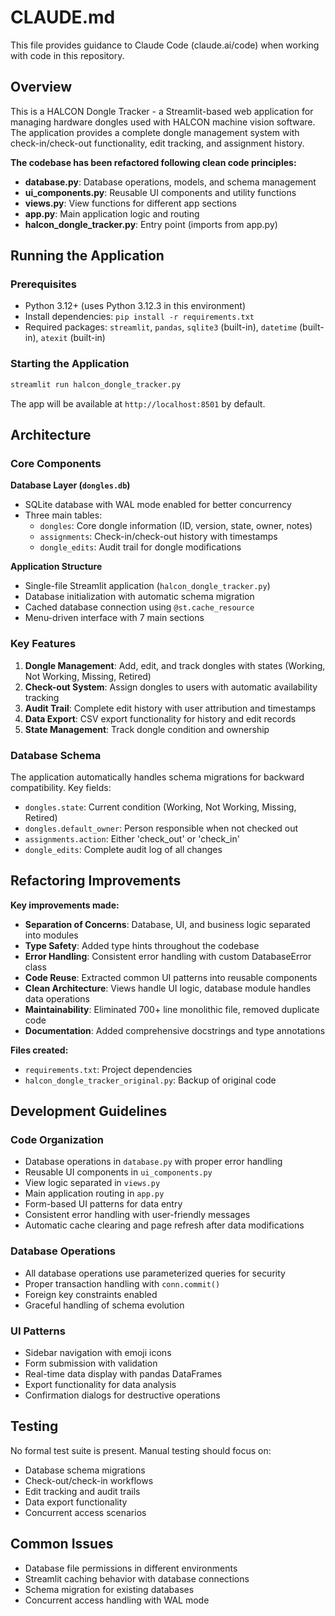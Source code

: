 # CLAUDE.md

This file provides guidance to Claude Code (claude.ai/code) when working with code in this repository.

## Overview

This is a HALCON Dongle Tracker - a Streamlit-based web application for managing hardware dongles used with HALCON machine vision software. The application provides a complete dongle management system with check-in/check-out functionality, edit tracking, and assignment history.

**The codebase has been refactored following clean code principles:**
- **database.py**: Database operations, models, and schema management
- **ui_components.py**: Reusable UI components and utility functions  
- **views.py**: View functions for different app sections
- **app.py**: Main application logic and routing
- **halcon_dongle_tracker.py**: Entry point (imports from app.py)

## Running the Application

### Prerequisites
- Python 3.12+ (uses Python 3.12.3 in this environment)
- Install dependencies: `pip install -r requirements.txt`
- Required packages: `streamlit`, `pandas`, `sqlite3` (built-in), `datetime` (built-in), `atexit` (built-in)

### Starting the Application
```bash
streamlit run halcon_dongle_tracker.py
```

The app will be available at `http://localhost:8501` by default.

## Architecture

### Core Components

**Database Layer (`dongles.db`)**
- SQLite database with WAL mode enabled for better concurrency
- Three main tables:
  - `dongles`: Core dongle information (ID, version, state, owner, notes)
  - `assignments`: Check-in/check-out history with timestamps
  - `dongle_edits`: Audit trail for dongle modifications

**Application Structure**
- Single-file Streamlit application (`halcon_dongle_tracker.py`)
- Database initialization with automatic schema migration
- Cached database connection using `@st.cache_resource`
- Menu-driven interface with 7 main sections

### Key Features

1. **Dongle Management**: Add, edit, and track dongles with states (Working, Not Working, Missing, Retired)
2. **Check-out System**: Assign dongles to users with automatic availability tracking
3. **Audit Trail**: Complete edit history with user attribution and timestamps
4. **Data Export**: CSV export functionality for history and edit records
5. **State Management**: Track dongle condition and ownership

### Database Schema

The application automatically handles schema migrations for backward compatibility. Key fields:
- `dongles.state`: Current condition (Working, Not Working, Missing, Retired)
- `dongles.default_owner`: Person responsible when not checked out
- `assignments.action`: Either 'check_out' or 'check_in'
- `dongle_edits`: Complete audit log of all changes

## Refactoring Improvements

**Key improvements made:**
- **Separation of Concerns**: Database, UI, and business logic separated into modules
- **Type Safety**: Added type hints throughout the codebase
- **Error Handling**: Consistent error handling with custom DatabaseError class
- **Code Reuse**: Extracted common UI patterns into reusable components
- **Clean Architecture**: Views handle UI logic, database module handles data operations
- **Maintainability**: Eliminated 700+ line monolithic file, removed duplicate code
- **Documentation**: Added comprehensive docstrings and type annotations

**Files created:**
- `requirements.txt`: Project dependencies
- `halcon_dongle_tracker_original.py`: Backup of original code

## Development Guidelines

### Code Organization
- Database operations in `database.py` with proper error handling
- Reusable UI components in `ui_components.py`
- View logic separated in `views.py` 
- Main application routing in `app.py`
- Form-based UI patterns for data entry
- Consistent error handling with user-friendly messages
- Automatic cache clearing and page refresh after data modifications

### Database Operations
- All database operations use parameterized queries for security
- Proper transaction handling with `conn.commit()`
- Foreign key constraints enabled
- Graceful handling of schema evolution

### UI Patterns
- Sidebar navigation with emoji icons
- Form submission with validation
- Real-time data display with pandas DataFrames
- Export functionality for data analysis
- Confirmation dialogs for destructive operations

## Testing

No formal test suite is present. Manual testing should focus on:
- Database schema migrations
- Check-out/check-in workflows
- Edit tracking and audit trails
- Data export functionality
- Concurrent access scenarios

## Common Issues

- Database file permissions in different environments
- Streamlit caching behavior with database connections
- Schema migration for existing databases
- Concurrent access handling with WAL mode